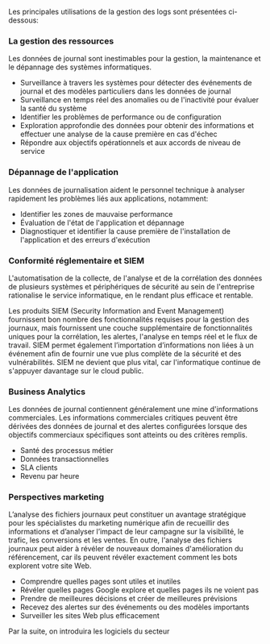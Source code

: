
Les principales utilisations de la gestion des logs sont présentées ci-dessous:

### La gestion des ressources
Les données de journal sont inestimables pour la gestion, la maintenance et le dépannage des systèmes informatiques.

- Surveillance à travers les systèmes pour détecter des événements de journal et des modèles particuliers dans les données de journal
- Surveillance en temps réel des anomalies ou de l'inactivité pour évaluer la santé du système
- Identifier les problèmes de performance ou de configuration
- Exploration approfondie des données pour obtenir des informations et effectuer une analyse de la cause première en cas d'échec
- Répondre aux objectifs opérationnels et aux accords de niveau de service

### Dépannage de l'application
Les données de journalisation aident le personnel technique à analyser rapidement les problèmes liés aux applications, notamment:

- Identifier les zones de mauvaise performance
- Évaluation de l'état de l'application et dépannage
- Diagnostiquer et identifier la cause première de l'installation de l'application et des erreurs d'exécution

### Conformité réglementaire et SIEM
L'automatisation de la collecte, de l'analyse et de la corrélation des données de plusieurs systèmes et périphériques de sécurité au sein de l'entreprise rationalise le service informatique, en le rendant plus efficace et rentable.

Les produits SIEM (Security Information and Event Management) fournissent bon nombre des fonctionnalités requises pour la gestion des journaux, mais fournissent une couche supplémentaire de fonctionnalités uniques pour la corrélation, les alertes, l'analyse en temps réel et le flux de travail. SIEM permet également l’importation d’informations non liées à un événement afin de fournir une vue plus complète de la sécurité et des vulnérabilités. SIEM ne devient que plus vital, car l'informatique continue de s'appuyer davantage sur le cloud public.

### Business Analytics
Les données de journal contiennent généralement une mine d'informations commerciales. Les informations commerciales critiques peuvent être dérivées des données de journal et des alertes configurées lorsque des objectifs commerciaux spécifiques sont atteints ou des critères remplis.

- Santé des processus métier
- Données transactionnelles
- SLA clients
- Revenu par heure

### Perspectives marketing
L’analyse des fichiers journaux peut constituer un avantage stratégique pour les spécialistes du marketing numérique afin de recueillir des informations et d’analyser l’impact de leur campagne sur la visibilité, le trafic, les conversions et les ventes. En outre, l'analyse des fichiers journaux peut aider à révéler de nouveaux domaines d'amélioration du référencement, car ils peuvent révéler exactement comment les bots explorent votre site Web.
- Comprendre quelles pages sont utiles et inutiles
- Révéler quelles pages Google explore et quelles pages ils ne voient pas
- Prendre de meilleures décisions et créer de meilleures prévisions
- Recevez des alertes sur des événements ou des modèles importants
- Surveiller les sites Web plus efficacement

Par la suite, on introduira les logiciels du secteur
